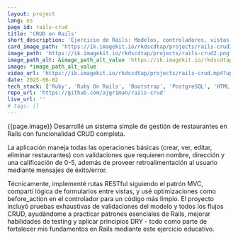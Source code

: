 ```yaml
---
layout: project
lang: es
page_id: rails-crud
title: 'CRUD en Rails'
short_description: 'Ejercicio de Rails: Modelos, controladores, vistas, validaciones, pruebas. Desarrollado en el bootcamp de Le Wagon.'
card_image_path: 'https://ik.imagekit.io/rkdscdtap/projects/rails-crud1.png?updatedAt=1748903274192'
image_path: 'https://ik.imagekit.io/rkdscdtap/projects/rails-crud2.png?updatedAt=1748903412476'
image_path_alt: &image_path_alt_value 'https://ik.imagekit.io/rkdscdtap/projects/rails-crud3.png?updatedAt=1748903616335'
image: *image_path_alt_value
video_url: 'https://ik.imagekit.io/rkdscdtap/projects/rails-crud.mp4?updatedAt=1748906758715'
date: 2025-06-02
tech_stack: ['Ruby', 'Ruby On Rails', 'Bootstrap', 'PostgreSQL', 'HTML', 'Git']
repo_url: 'https://github.com/ajgriman/rails-crud'
live_url: ''
# tags: []
---
```

{{page.image}} 
Desarrollé un sistema simple de gestión de restaurantes en Rails con funcionalidad CRUD completa.

La aplicación maneja todas las operaciones básicas (crear, ver, editar, eliminar restaurantes) con validaciones que requieren nombre, dirección y una calificación de 0-5, además de proveer retroalimentación al usuario mediante mensajes de éxito/error.

Técnicamente, implementé rutas RESTful siguiendo el patrón MVC, compartí lógica de formularios entre vistas, y usé optimizaciones como before_action en el controlador para un código más limpio. El proyecto incluyó pruebas exhaustivas de validaciones del modelo y todos los flujos CRUD, ayudándome a practicar patrones esenciales de Rails, mejorar habilidades de testing y aplicar principios DRY - todo como parte de fortalecer mis fundamentos en Rails mediante este ejercicio educativo.
